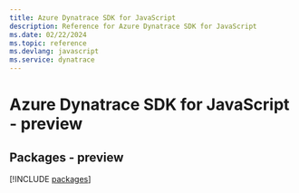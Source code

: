 ```yaml
---
title: Azure Dynatrace SDK for JavaScript
description: Reference for Azure Dynatrace SDK for JavaScript
ms.date: 02/22/2024
ms.topic: reference
ms.devlang: javascript
ms.service: dynatrace
---
```

# Azure Dynatrace SDK for JavaScript - preview
## Packages - preview
[!INCLUDE [packages](dynatrace-index.md)]